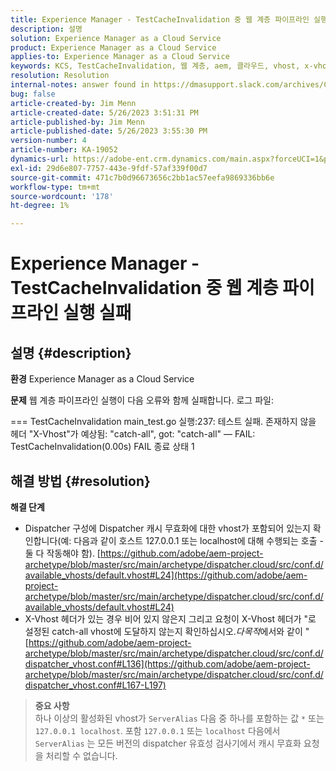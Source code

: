 ```yaml
---
title: Experience Manager - TestCacheInvalidation 중 웹 계층 파이프라인 실행 실패
description: 설명
solution: Experience Manager as a Cloud Service
product: Experience Manager as a Cloud Service
applies-to: Experience Manager as a Cloud Service
keywords: KCS, TestCacheInvalidation, 웹 계층, aem, 클라우드, vhost, x-vhost, 문제 해결, Experience Manager, 파이프라인 실행 실패, 실패
resolution: Resolution
internal-notes: answer found in https://dmasupport.slack.com/archives/C013SBSHPKK/p1645102872540889?thread_ts=1645102277.855389&cid=C013SBSHPKK
bug: false
article-created-by: Jim Menn
article-created-date: 5/26/2023 3:51:31 PM
article-published-by: Jim Menn
article-published-date: 5/26/2023 3:55:30 PM
version-number: 4
article-number: KA-19052
dynamics-url: https://adobe-ent.crm.dynamics.com/main.aspx?forceUCI=1&pagetype=entityrecord&etn=knowledgearticle&id=7a6df82b-ddfb-ed11-8849-6045bd006e5a
exl-id: 29d6e807-7757-443e-9fdf-57af339f00d7
source-git-commit: 471c7b0d96673656c2bb1ac57eefa9869336bb6e
workflow-type: tm+mt
source-wordcount: '178'
ht-degree: 1%

---
```


# Experience Manager - TestCacheInvalidation 중 웹 계층 파이프라인 실행 실패

## 설명 {#description}


<b>환경</b>
Experience Manager as a Cloud Service

<b>문제</b>
웹 계층 파이프라인 실행이 다음 오류와 함께 실패합니다. 로그 파일:

=== TestCacheInvalidation main_test.go 실행:237: 테스트 실패. 존재하지 않을 헤더 &quot;X-Vhost&quot;가 예상됨: &quot;catch-all&quot;, got: &quot;catch-all&quot; — FAIL: TestCacheInvalidation(0.00s) FAIL 종료 상태 1


## 해결 방법 {#resolution}

<b>해결 단계</b>

- Dispatcher 구성에 Dispatcher 캐시 무효화에 대한 vhost가 포함되어 있는지 확인합니다(예: 다음과 같이 호스트 127.0.0.1 또는 localhost에 대해 수행되는 호출 - 둘 다 작동해야 함). [https://github.com/adobe/aem-project-archetype/blob/master/src/main/archetype/dispatcher.cloud/src/conf.d/available_vhosts/default.vhost#L24](https://github.com/adobe/aem-project-archetype/blob/master/src/main/archetype/dispatcher.cloud/src/conf.d/available_vhosts/default.vhost#L24)
- X-Vhost 헤더가 있는 경우 비어 있지 않은지 그리고 요청이 X-Vhost 헤더가 &quot;로 설정된 catch-all vhost에 도달하지 않는지 확인하십시오.*다목적*&#x200B;에서와 같이 &quot; [https://github.com/adobe/aem-project-archetype/blob/master/src/main/archetype/dispatcher.cloud/src/conf.d/dispatcher_vhost.conf#L136](https://github.com/adobe/aem-project-archetype/blob/master/src/main/archetype/dispatcher.cloud/src/conf.d/dispatcher_vhost.conf#L167-L197)

> **중요 사항**\
> 하나 이상의 활성화된 vhost가 `ServerAlias` 다음 중 하나를 포함하는 값 `*` 또는 `127.0.0.1 localhost`. 포함 `127.0.0.1` 또는 `localhost` 다음에서 `ServerAlias` 는 모든 버전의 dispatcher 유효성 검사기에서 캐시 무효화 요청을 처리할 수 없습니다.
